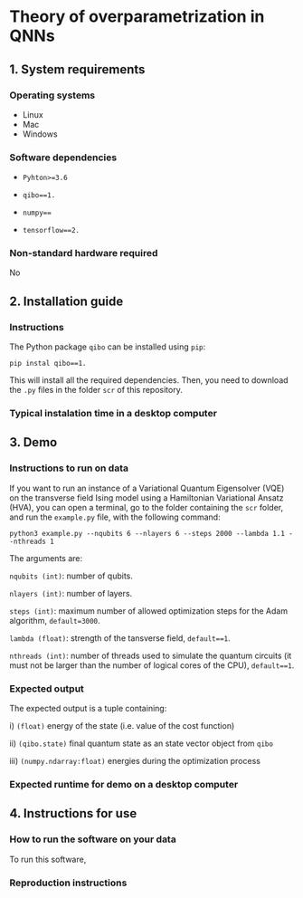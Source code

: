 # Theory of overparametrization in QNNs

## 1. System requirements

### Operating systems

- Linux
- Mac
- Windows

### Software dependencies

- `Pyhton>=3.6`

- `qibo==1.`

- `numpy==`

- `tensorflow==2.`

### Non-standard hardware required

No

## 2. Installation guide

### Instructions

The Python package `qibo` can be installed using `pip`:

```
pip instal qibo==1.
```

This will install all the required dependencies. Then, you need to download the `.py` files in the folder `scr` of this repository.

### Typical instalation time in a desktop computer


## 3. Demo

### Instructions to run on data

If you want to run an instance of a Variational Quantum Eigensolver (VQE) on the transverse field Ising model using a Hamiltonian Variational Ansatz (HVA), you can open a terminal, go to the folder containing the `scr` folder, and run the `example.py` file, with the following command:

```
python3 example.py --nqubits 6 --nlayers 6 --steps 2000 --lambda 1.1 --nthreads 1
```

The arguments are:

`nqubits (int)`: number of qubits.

`nlayers (int)`: number of layers.

`steps (int)`: maximum number of allowed optimization steps for the Adam algorithm, `default=3000`.

`lambda (float)`: strength of the tansverse field, `default==1`.

`nthreads (int)`: number of threads used to simulate the quantum circuits (it must not be larger than the number of logical cores of the CPU), `default==1`.


### Expected output

The expected output is a tuple containing:

i) `(float)` energy of the state (i.e. value of the cost function)

ii) `(qibo.state)` final quantum state as an state vector object from `qibo`

iii) `(numpy.ndarray:float)` energies during the optimization process


### Expected runtime for demo on a desktop computer


## 4. Instructions for use

### How to run the software on your data

To run this software, 

### Reproduction instructions


